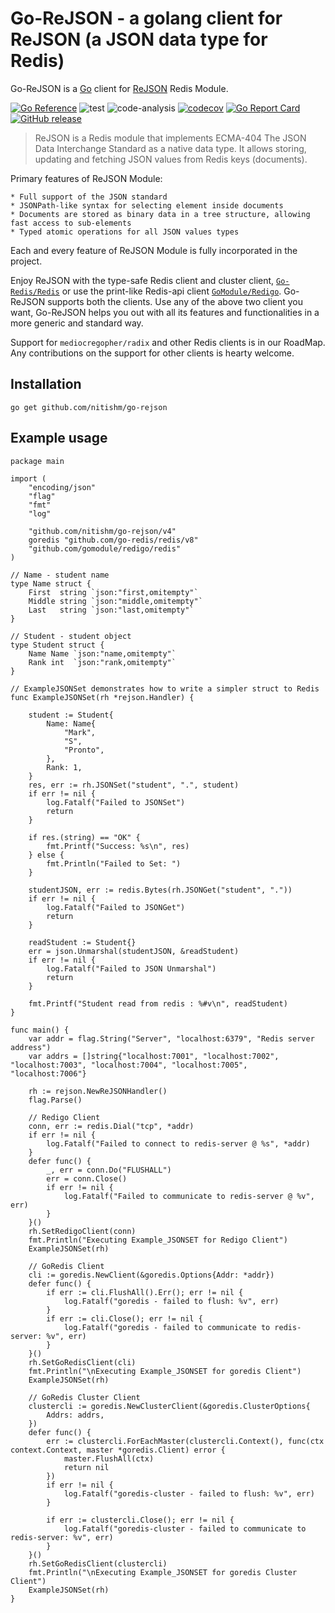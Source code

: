 # Go-ReJSON - a golang client for ReJSON (a JSON data type for Redis)

Go-ReJSON is a [Go](https://golang.org/) client for [ReJSON](https://github.com/RedisLabsModules/rejson) Redis Module.

[![Go Reference](https://pkg.go.dev/badge/github.com/nitishm/go-rejson.svg)](https://pkg.go.dev/github.com/nitishm/go-rejson/v4)
![test](https://github.com/nitishm/go-rejson/workflows/test/badge.svg)
![code-analysis](https://github.com/nitishm/go-rejson/workflows/code-analysis/badge.svg)
[![codecov](https://coveralls.io/repos/github/nitishm/go-rejson/badge.svg?branch=master)](https://coveralls.io/github/nitishm/go-rejson?branch=master)
[![Go Report Card](https://goreportcard.com/badge/github.com/nitishm/go-rejson)](https://goreportcard.com/report/github.com/nitishm/go-rejson)
[![GitHub release](https://img.shields.io/github/release/nitishm/go-rejson.svg)](https://github.com/nitishm/go-rejson/releases)

> ReJSON is a Redis module that implements ECMA-404 The JSON Data Interchange Standard as a native data type. It allows storing, updating and fetching JSON values from Redis keys (documents).

Primary features of ReJSON Module:

    * Full support of the JSON standard
    * JSONPath-like syntax for selecting element inside documents
    * Documents are stored as binary data in a tree structure, allowing fast access to sub-elements
    * Typed atomic operations for all JSON values types

Each and every feature of ReJSON Module is fully incorporated in the project.

Enjoy ReJSON with the type-safe Redis client and cluster client, [`Go-Redis/Redis`](https://github.com/go-redis/redis) or use the print-like Redis-api client [`GoModule/Redigo`](https://github.com/gomodule/redigo).
Go-ReJSON supports both the clients. Use any of the above two client you want, Go-ReJSON helps you out with all its features and functionalities in a more generic and standard way.

Support for `mediocregopher/radix` and other Redis clients is in our RoadMap. Any contributions on the support for other clients is hearty welcome.

## Installation

    go get github.com/nitishm/go-rejson

## Example usage

```golang
package main

import (
	"encoding/json"
	"flag"
	"fmt"
	"log"

	"github.com/nitishm/go-rejson/v4"
	goredis "github.com/go-redis/redis/v8"
	"github.com/gomodule/redigo/redis"
)

// Name - student name
type Name struct {
	First  string `json:"first,omitempty"`
	Middle string `json:"middle,omitempty"`
	Last   string `json:"last,omitempty"`
}

// Student - student object
type Student struct {
	Name Name `json:"name,omitempty"`
	Rank int  `json:"rank,omitempty"`
}

// ExampleJSONSet demonstrates how to write a simpler struct to Redis
func ExampleJSONSet(rh *rejson.Handler) {

	student := Student{
		Name: Name{
			"Mark",
			"S",
			"Pronto",
		},
		Rank: 1,
	}
	res, err := rh.JSONSet("student", ".", student)
	if err != nil {
		log.Fatalf("Failed to JSONSet")
		return
	}

	if res.(string) == "OK" {
		fmt.Printf("Success: %s\n", res)
	} else {
		fmt.Println("Failed to Set: ")
	}

	studentJSON, err := redis.Bytes(rh.JSONGet("student", "."))
	if err != nil {
		log.Fatalf("Failed to JSONGet")
		return
	}

	readStudent := Student{}
	err = json.Unmarshal(studentJSON, &readStudent)
	if err != nil {
		log.Fatalf("Failed to JSON Unmarshal")
		return
	}

	fmt.Printf("Student read from redis : %#v\n", readStudent)
}

func main() {
	var addr = flag.String("Server", "localhost:6379", "Redis server address")
	var addrs = []string{"localhost:7001", "localhost:7002", "localhost:7003", "localhost:7004", "localhost:7005", "localhost:7006"}

	rh := rejson.NewReJSONHandler()
	flag.Parse()

	// Redigo Client
	conn, err := redis.Dial("tcp", *addr)
	if err != nil {
		log.Fatalf("Failed to connect to redis-server @ %s", *addr)
	}
	defer func() {
		_, err = conn.Do("FLUSHALL")
		err = conn.Close()
		if err != nil {
			log.Fatalf("Failed to communicate to redis-server @ %v", err)
		}
	}()
	rh.SetRedigoClient(conn)
	fmt.Println("Executing Example_JSONSET for Redigo Client")
	ExampleJSONSet(rh)

	// GoRedis Client
	cli := goredis.NewClient(&goredis.Options{Addr: *addr})
	defer func() {
		if err := cli.FlushAll().Err(); err != nil {
			log.Fatalf("goredis - failed to flush: %v", err)
		}
		if err := cli.Close(); err != nil {
			log.Fatalf("goredis - failed to communicate to redis-server: %v", err)
		}
	}()
	rh.SetGoRedisClient(cli)
	fmt.Println("\nExecuting Example_JSONSET for goredis Client")
	ExampleJSONSet(rh)

	// GoRedis Cluster Client
	clustercli := goredis.NewClusterClient(&goredis.ClusterOptions{
		Addrs: addrs,
	})
	defer func() {
		err := clustercli.ForEachMaster(clustercli.Context(), func(ctx context.Context, master *goredis.Client) error {
			master.FlushAll(ctx)
			return nil
		})
		if err != nil {
			log.Fatalf("goredis-cluster - failed to flush: %v", err)
		}

		if err := clustercli.Close(); err != nil {
			log.Fatalf("goredis-cluster - failed to communicate to redis-server: %v", err)
		}
	}()
	rh.SetGoRedisClient(clustercli)
	fmt.Println("\nExecuting Example_JSONSET for goredis Cluster Client")
	ExampleJSONSet(rh)
}
```
